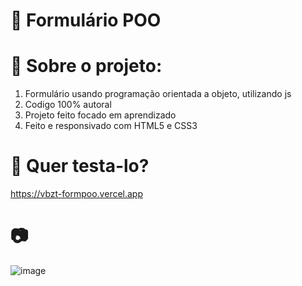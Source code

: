 # 🔨 Formulário POO
# 📌 Sobre o projeto:
1. Formulário usando programação orientada a objeto, utilizando js
2. Codigo 100% autoral
3. Projeto feito focado em aprendizado
4. Feito e responsivado com HTML5 e CSS3
# 📑 Quer testa-lo?
https://vbzt-formpoo.vercel.app

# 📷 


![image](https://github.com/vbzt/formPOO/assets/124489579/d4d29857-44c6-44d2-b0f9-4fa55e54d803)

 